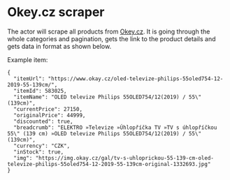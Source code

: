 # Okey.cz scraper

The actor will scrape all products from [Okey.cz](https://www.okay.cz/). It is going through the whole categories and pagination, gets the link to the product details and gets data in format as shown below.

Example item:
``` 
{
  "itemUrl": "https://www.okay.cz/oled-televize-philips-55oled754-12-2019-55-139cm/",
  "itemId": 583025,
  "itemName": "OLED televize Philips 55OLED754/12(2019) / 55\" (139cm)",
  "currentPrice": 27150,
  "originalPrice": 44999,
  "discounted": true,
  "breadcrumb": "ELEKTRO »Televize »Úhlopříčka TV »TV s úhlopříčkou 55\" (139 cm) »OLED televize Philips 55OLED754/12(2019) / 55\" (139cm)",
  "currency": "CZK",
  "inStock": true,
  "img": "https://img.okay.cz/gal/tv-s-uhloprickou-55-139-cm-oled-televize-philips-55oled754-12-2019-55-139cm-original-1332693.jpg"
}
```
